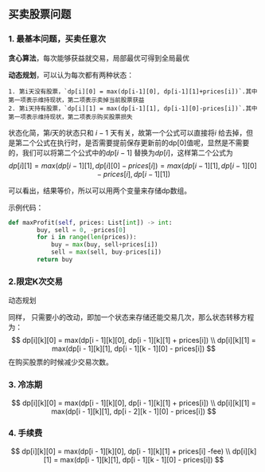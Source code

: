 ## 买卖股票问题

### 1. 最基本问题，买卖任意次

**贪心算法**，每次能够获益就交易，局部最优可得到全局最优

**动态规划**，可以认为每次都有两种状态：

 	1. 第i天没有股票，`dp[i][0] = max(dp[i-1][0], dp[i-1][1]+prices[i])`.其中第一项表示维持现状，第二项表示卖掉当前股票获益
 	2. 第i天持有股票，`dp[i][1] = max(dp[i-1][1], dp[i-1][0]-prices[i])`.其中第一项表示维持现状，第二项表示购买股票损失
状态化简，第$i$天的状态只和 $i-1$ 天有关，故第一个公式可以直接将$i$ 给去掉，但是第二个公式在执行时，是否需要提前保存更新前的dp[0]值呢，显然是不需要的，我们可以将第二个公式中的$dp[i-1]$ 替换为$dp[i]$，这样第二个公式为
$$
dp[i][1] = max(dp[i-1][1], dp[i][0]-prices[i]) = max(dp[i-1][1], dp[i-1][0]-prices[i], dp[i-1][1])
$$


可以看出，结果等价，所以可以用两个变量来存储dp数组。

示例代码：

```python
def maxProfit(self, prices: List[int]) -> int:
        buy, sell = 0, -prices[0]
        for i in range(len(prices)):
            buy = max(buy, sell+prices[i])
            sell = max(sell, buy-prices[i])
        return buy
```

### 2.限定K次交易

动态规划

同样， 只需要小的改动，即加一个状态来存储还能交易几次，那么状态转移方程为：
$$
dp[i][k][0] = max(dp[i - 1][k][0], dp[i - 1][k][1] + prices[i]) \\
dp[i][k][1] = max(dp[i - 1][k][1], dp[i - 1][k - 1][0] - prices[i])
$$
在购买股票的时候减少交易次数。

### 3. 冷冻期

$$
dp[i][k][0] = max(dp[i - 1][k][0], dp[i - 1][k][1] + prices[i]) \\
dp[i][k][1] = max(dp[i - 1][k][1], dp[i - 2][k - 1][0] - prices[i])
$$

### 4. 手续费

$$
dp[i][k][0] = max(dp[i - 1][k][0], dp[i - 1][k][1] + prices[i] -fee) \\
dp[i][k][1] = max(dp[i - 1][k][1], dp[i - 1][k - 1][0] - prices[i])
$$

